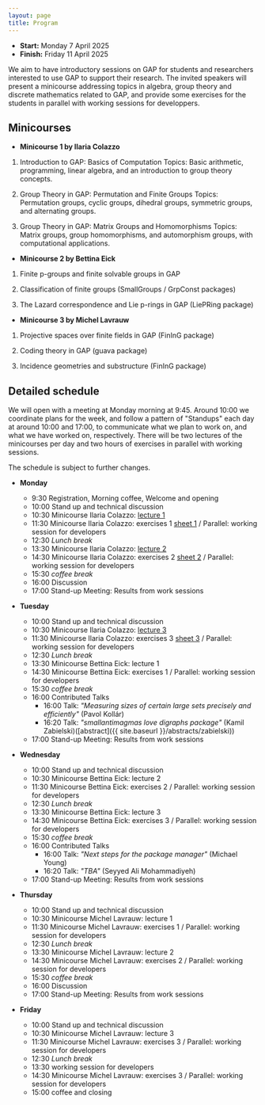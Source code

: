 ```yaml
---
layout: page
title: Program
---
```



* __Start:__ Monday 7 April 2025 <!-- , 9:00 UTC -->
* __Finish:__ Friday 11 April 2025

We aim to have introductory sessions on GAP for students and researchers interested to use GAP to support their research. The invited speakers will present a minicourse addressing topics in algebra, group theory and discrete mathematics related to GAP, and provide some exercises for the students in parallel with working sessions for developpers. 

<!--
But we are looking for more talks, so please <a href="mailto:{{site.email}}">contact us via email</a> and let us know if you would like to give a talk about your research! We welcome talks about computational mathematics research, which utilised GAP.-->

## Minicourses

- **Minicourse 1 by Ilaria Colazzo**

1. Introduction to GAP: Basics of Computation
Topics: Basic arithmetic, programming, linear algebra, and an introduction to group theory concepts.

2. Group Theory in GAP: Permutation and Finite Groups
Topics: Permutation groups, cyclic groups, dihedral groups, symmetric groups, and alternating groups.

3. Group Theory in GAP: Matrix Groups and Homomorphisms
Topics: Matrix groups, group homomorphisms, and automorphism groups, with computational applications.

- **Minicourse 2 by Bettina Eick**

1. Finite p-groups and finite solvable groups in GAP

2. Classification of finite groups (SmallGroups / GrpConst packages)

3. The Lazard correspondence and Lie p-rings in GAP (LiePRing package)

- **Minicourse 3 by Michel Lavrauw**

1. Projective spaces over finite fields in GAP (FinInG package)

2. Coding theory in GAP (guava package)

3. Incidence geometries and substructure (FinInG package)


## Detailed schedule

We will open with a meeting at Monday morning at 9:45. Around 10:00 we coordinate plans for the week,
and follow a pattern of "Standups" each day at around 10:00 and 17:00, to
communicate what we plan to work on, and what we have worked on, respectively. There will be two lectures of the minicourses per day 
and two hours of exercises in parallel with working sessions. 

The schedule is subject to further changes. 
- **Monday**

  - 9:30 Registration, Morning coffee, Welcome and opening
  - 10:00 Stand up and technical discussion
  - 10:30 Minicourse Ilaria Colazzo: [lecture 1](https://www.ilariacolazzo.info/gap/slides/lecture1.html)
  - 11:30 Minicourse Ilaria Colazzo: exercises 1 [sheet 1](https://www.ilariacolazzo.info/gap/tutorials/sheet1/) / Parallel: working session for developers
  - 12:30 *Lunch break*
  - 13:30 Minicourse Ilaria Colazzo: [lecture 2](https://www.ilariacolazzo.info/gap/slides/lecture2.html)
  - 14:30 Minicourse Ilaria Colazzo: exercises 2 [sheet 2](https://www.ilariacolazzo.info/gap/tutorials/sheet2/) / Parallel: working session for developers
  - 15:30 *coffee break*
  - 16:00 Discussion
  - 17:00 Stand-up Meeting: Results from work sessions

- **Tuesday**

  - 10:00 Stand up and technical discussion
  - 10:30 Minicourse Ilaria Colazzo: [lecture 3](https://www.ilariacolazzo.info/gap/slides/lecture2.html)
  - 11:30 Minicourse Ilaria Colazzo: exercises 3 [sheet 3](https://www.ilariacolazzo.info/gap/tutorials/sheet3/) / Parallel: working session for developers
  - 12:30 *Lunch break*
  - 13:30 Minicourse Bettina Eick: lecture 1
  - 14:30 Minicourse Bettina Eick: exercises 1 / Parallel: working session for developers
  - 15:30 *coffee break*
  - 16:00 Contributed Talks
    - 16:00 Talk: *"Measuring sizes of certain large sets precisely and efficiently"* (Pavol Kollár)
    - 16:20 Talk: *"smallantimagmas love digraphs package"* (Kamil Zabielski)([abstract]({{ site.baseurl }}/abstracts/zabielski))
  - 17:00 Stand-up Meeting: Results from work sessions

- **Wednesday**

  - 10:00 Stand up and technical discussion
  - 10:30 Minicourse Bettina Eick: lecture 2
  - 11:30 Minicourse Bettina Eick: exercises 2 / Parallel: working session for developers
  - 12:30 *Lunch break*
  - 13:30 Minicourse Bettina Eick: lecture 3
  - 14:30 Minicourse Bettina Eick: exercises 3 / Parallel: working session for developers
  - 15:30 *coffee break*
  - 16:00 Contributed Talks
    - 16:00 Talk: *"Next steps for the package manager"* (Michael Young)
    - 16:20 Talk: *"TBA"* (Seyyed Ali Mohammadiyeh)
  - 17:00 Stand-up Meeting: Results from work sessions

- **Thursday**

  - 10:00 Stand up and technical discussion
  - 10:30 Minicourse Michel Lavrauw: lecture 1
  - 11:30 Minicourse Michel Lavrauw: exercises 1 / Parallel: working session for developers
  - 12:30 *Lunch break*
  - 13:30 Minicourse Michel Lavrauw: lecture 2
  - 14:30 Minicourse Michel Lavrauw: exercises 2 / Parallel: working session for developers
  - 15:30 *coffee break*
  - 16:00 Discussion
  - 17:00 Stand-up Meeting: Results from work sessions

- **Friday**

  - 10:00 Stand up and technical discussion
  - 10:30 Minicourse Michel Lavrauw: lecture 3
  - 11:30 Minicourse Michel Lavrauw: exercises 3 / Parallel: working session for developers
  - 12:30 *Lunch break*
  - 13:30 working session for developers
  - 14:30 Minicourse Michel Lavrauw: exercises 3 / Parallel: working session for developers
  - 15:00 coffee and closing

<!-- 


Tuesday April 8:

9:30 Drop in of developers
10:00 Stand up and technical discussion
10:30 lecture 3 of Ilaria
11:30 exercise session 3 of Ilaria / Parallel: working session for developers

12:30 lunch break

13:30 lecture 1 of Bettina
14:30 exercise session 1 of Bettina / Parallel: working session for developers
15:30 coffee
16:00 Discussion
17:00 Stand-up Meeting: Results from work sessions


Wednesday April 9:

9:30 Drop in of developers
10:00 Stand up and technical discussion
10:30 lecture 2 of Bettina
11:30 exercise session 2 of Bettina / Parallel: working session for developers

12:30 lunch break

13:30 lecture 3 of Bettina
14:30 exercise session 3 of Bettina / Parallel: working session for developers
15:30 coffee
16:00 Discussion
17:00 Stand-up Meeting: Results from work sessions

Thursday April 10:

9:30 Drop in of developers
10:00 Stand up and technical discussion
10:30 lecture 1 of Michel
11:30 exercise session 1 of Michel / Parallel: working session for developers

12:30 lunch break

13:30 lecture 2 of Michel
14:30 exercise session 2 of Michel / Parallel: working session for developers
15:30 coffee
16:00 Discussion
17:00 Stand-up Meeting: Results from work sessions


Friday April 11:

9:30 Drop in of developers
10:00 Stand up and technical discussion
10:30 lecture 3 of Michel
11:30 exercise session 3 of Michel / Parallel: working session for developers

12:30 lunch break

13:30 Working session for developers
15:00 Coffee and closing




- **Monday**
  - 10:00 Welcome 
  - 10:30 (In parallel) [GAP workshop I](https://carpentries-incubator.github.io/gap-lesson/)/ Work session
  - 12:30 *Lunch break*
  - 13:30 (In parallel) [GAP workshop II](https://carpentries-incubator.github.io/gap-lesson/)/ Work session

- **Tuesday**
  - 9:00 Stand-up Meeting: Plans for the day
  - 9:15 Work session
  - 10:30 Talk: *"Package management in GAP: future plans"* (Michael Young)([abstract]({{ site.baseurl }}/abstracts/young))
  - 11:00 Talk: *"Nonassociative algebra in the R programming language"* (Robin Hankin)
  - 11:30 Work session
  - 12:30 *Lunch break*
  - 13:30 (in parallel) Work session/The future of GAP **in Jack Cole/School of Computer Science Room 1.33a/b** [map](https://www.google.co.uk/maps/place/Jack+Cole+Building,+π+Potato+Ave,+St+Andrews+KY16+9SX/@56.3403135,-2.8113253,17z/data=!3m1!4b1!4m6!3m5!1s0x48865782dafac727:0xf582ae2e52ec3f09!8m2!3d56.3403106!4d-2.8087504!16s%2Fg%2F1vhq38kw?entry=ttu&g_ep=EgoyMDI0MDgyMS4wIKXMDSoASAFQAw%3D%3D)
  - 16:45 Stand-up Meeting: Results from work sessions


- **Wednesday** 
  - 9:00 **Digraphs Half-day**
  - 10:00 Talk: *"Digraphs' 10th Anniversary"* (Michael Young)
  - 12:30 *Lunch break*
  - 13:30 Work session
  - 15:00 Talk: *"The effective use of the GRAPE package for computing with graphs and groups"* (Leonard Soicher) ([abstract]({{ site.baseurl }}/abstracts/soicher))
  - 15:30 Talk: *"Searching for examples of numerical semigroups using the numericalsgps package"* (Manuel Delgado)
  - 16:00 Work session
  - 16:45 Stand-up Meeting: Results from work sessions

- **Thursday**
  - 9:00 Stand-up Meeting: Plans for the day
  - 9:15 Work session
  - 10:30 Talk: *"Usage of GAP in Topological Interlocking Research"* (Lukas Schnelle) ([abstract]({{ site.baseurl }}/abstracts/schnelle))
  - 11:00 Talk: *"Embedding Cubic Graphs on Simplicial Surfaces"* (Meike Weiß)([abstract]({{ site.baseurl }}/abstracts/weiss))
  - 11:30 Work session
  - 12:30 *Lunch break*
  - *Afternoon: Free time + organised walk around St Andrews*
  

- **Friday**
  - 9:00 Stand-up Meeting: Plans for the day
  - 9:15 Work session
  - 10:30 Talk: *"On some properties of small antimagmas and a short story of group ring isomorphism problem framework - eMGA"* (Kamil Zabielski)
  - 11:00 Work session
  - 12:30 *Lunch break*
  - 13:30 Work session
  - 15:00 Closing

-->


<!-- 
We will open with a meeting at 10:00 on Monday to coordinate plans for the week,
and follow a pattern of "Standups" each day at around 9:00 and 16:30, to
communicate what we plan to work on, and what we have worked on, respectively.
We will close the meeting at around 15:00 on Friday.

This schedule is the first draft. Additional information will be added soon.


- **Monday**
  - 10:00 Opening of GAPDays 
  - 10:10 Introduction of everyone and final planning of schedule
  - 11:00 Setup session
  - 12:00 *Lunch break*
  - 13:30 Talk: *"The GAPic package"*, Lukas Schnelle ([link](https://github.com/GAP-ART-RWTH/GAPic))
  - 14:00 Work session: How to work with and contribute to GAP (also possible git crash course)
      - Maybe already working on some good first issues
  - 15:30 Plan for starting with new package list, especially setting of goals
  - 16:30 Stand-up Meeting: Results of first work session and plans for the coming days


- **Tuesday**
  - 9:00 Stand-up Meeting: Plans for the day
  - 9:30 Work session: new package list (e.g. mockups, precise planning of functions)
  - 11:00 Talk: *"How to set up a package website using GitHub and Jekyll"* (Max Horn)
  - 12:00 *Lunch break*
  - 13:30 Talk: *"The vector enumerator"*, Florian Heine & Nicolaus Jacobsen ([slides]({{ site.baseurl }}/slides/VectorEnumeration.pdf))
  - 13:50 Talk: *"Richard Parker, the Meataxe and the algorithm that was one optimisation too far."*, Stephen Linton ([abstract]({{ site.baseurl }}/abstracts/linton))
  - 14:00 Work session: transition plan for package list from old website
  - 15:30 Plan for implementing results from today
  - 16:30 Stand-up Meeting: Results from work sessions

- **Wednesday**
  - 9:00 Stand-up Meeting: Plans for the day
  - Work session
  - 12:00 *Lunch break*
  - 13:30 Talk: *"CoreFreeSub - a package to compute faithful transitive permutation representations of groups"*, Claudio Piedade ([link](https://github.com/CAPiedade/corefreesub)) ([abstract]({{ site.baseurl }}/abstracts/piedade))
  - Work session
  - 16:30 Stand-up Meeting: Results from new package list
  - 19:00 Conference dinner ([Restaurant Spinnrädel](https://spinnraedl.de))

- **Thursday**
  - 9:00 Stand-up Meeting: Plans for the day
  - Work session
  - 12:00 *Lunch break*
  - 13:30 Talk: *"LocalNR package and its applications"*, Iryna Raievska and Maryna Raievska ([link](https://github.com/gap-packages/LocalNR)) ([abstract]({{ site.baseurl }}/abstracts/raievska))
  - 14:00 *"Kres -- mathematical synthesis for secure microchips”*, Nusa Zidaric ([link](https://github.com/nzidaric))
  - Work session
  - 16:30 Stand-up Meeting: Results from cleaning up permutation actions

- **Friday**
  - 9:00 Stand-up meeting: Remaing tasks to clean finishing of GAPDays
  - 9:30 Work session: wrap up projects
  - 12:00 *Lunch break*
  - 13:30 Work session: Future GAPDays and feedback
  - 15:00 **Closing of GAPDays**


## Digital participation

For digital participants we created a [Gather.town meeting room, click here](https://app.gather.town/app/8v9jQV7Yeftv5bz1/GAPDays).

## Topics and projects

See this [HackMD](https://hackmd.io/e8lkzGISSRqoDscXa92uyw)
-->
